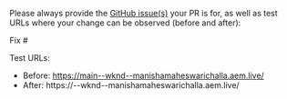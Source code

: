 Please always provide the [GitHub issue(s)](../issues) your PR is for, as well as test URLs where your change can be observed (before and after):

Fix #<gh-issue-id>

Test URLs:
- Before: https://main--wknd--manishamaheswarichalla.aem.live/
- After: https://<branch>--wknd--manishamaheswarichalla.aem.live/
